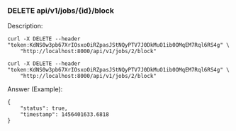 
### DELETE api/v1/jobs/{id}/block

Description: 

```
curl -X DELETE --header "token:KdNS0w3pb67XrIOsxoOiRZpasJStNQyPTV7J0DkMuO1ib0OMqEM7Rql6RS4g" \
    "http://localhost:8000/api/v1/jobs/2/block"
```

```
curl -X DELETE --header "token:KdNS0w3pb67XrIOsxoOiRZpasJStNQyPTV7J0DkMuO1ib0OMqEM7Rql6RS4g" \
    "http://localhost:8000/api/v1/jobs/2/block"
```

Answer (Example):

```
{
	"status": true,
	"timestamp": 1456401633.6818
}
```